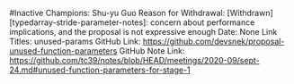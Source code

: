 #Inactive
Champions: Shu-yu Guo
Reason for Withdrawal: [Withdrawn][typedarray-stride-parameter-notes]: concern about performance implications, and the proposal is not expressive enough
Date: None
Link Titles: unused-params
GitHub Link: https://github.com/devsnek/proposal-unused-function-parameters
GitHub Note Link: https://github.com/tc39/notes/blob/HEAD/meetings/2020-09/sept-24.md#unused-function-parameters-for-stage-1
